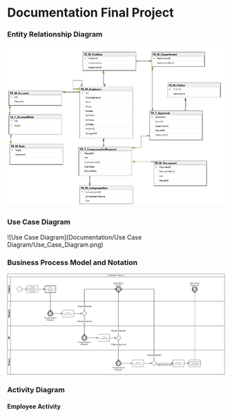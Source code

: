 # Documentation Final Project

### Entity Relationship Diagram
![Database Diagrams](Documentation/ERD/Entity_Relationship_Diagram.png)

### Use Case Diagram
![Use Case Diagram](Documentation/Use Case Diagram/Use_Case_Diagram.png)

### Business Process Model and Notation
![BPMN](Documentation/BPMN/BPMN.png)

### Activity Diagram
#### Employee Activity

